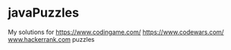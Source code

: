 # javaPuzzles
My solutions for https://www.codingame.com/  https://www.codewars.com/ www.hackerrank.com puzzles
